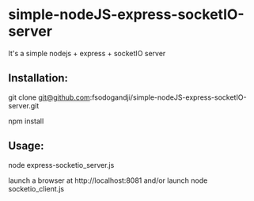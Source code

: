 simple-nodeJS-express-socketIO-server
=====================================

It's a simple nodejs + express + socketIO server

Installation:
-------------
git clone git@github.com:fsodogandji/simple-nodeJS-express-socketIO-server.git

npm install

Usage:
---------
node express-socketio_server.js

launch a browser at http://localhost:8081 and/or launch node socketio_client.js



